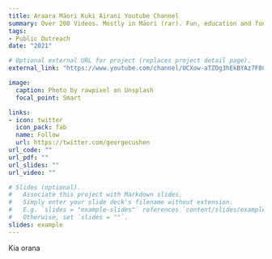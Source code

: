 ```yaml
---
title: Araara Māori Kuki Airani Youtube Channel
summary: Over 200 Videos. Mostly in Māori (rar). Fun, education and fun education. 
tags:
- Public Outreach
date: "2021"

# Optional external URL for project (replaces project detail page).
external_link: "https://www.youtube.com/channel/UCXow-aTZOg3hEkBYAz7F8Cw"

image:
  caption: Photo by rawpixel on Unsplash
  focal_point: Smart

links:
- icon: twitter
  icon_pack: fab
  name: Follow
  url: https://twitter.com/georgecushen
url_code: ""
url_pdf: ""
url_slides: ""
url_video: ""

# Slides (optional).
#   Associate this project with Markdown slides.
#   Simply enter your slide deck's filename without extension.
#   E.g. `slides = "example-slides"` references `content/slides/example-slides.md`.
#   Otherwise, set `slides = ""`.
slides: example
---
```


Kia orana
